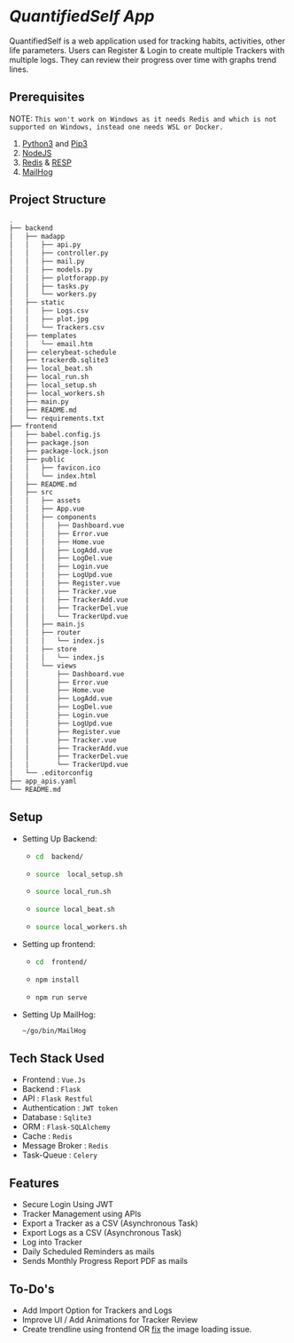 # _QuantifiedSelf App_

 QuantifiedSelf is a web application used for tracking habits, activities, other life parameters. Users can Register & Login to create multiple Trackers with multiple logs. They can review their progress over time with graphs trend lines.

## Prerequisites

NOTE: ```This won't work on Windows as it needs Redis and which is not supported on Windows, instead one needs WSL or Docker.```

1) [Python3](https://www.python.org/downloads/) and [Pip3](https://pypi.org/project/pip/)
2) [NodeJS](https://nodejs.org/en/)
3) [Redis](https://redis.io/) & [RESP](https://resp.app/)
4) [MailHog](https://github.com/mailhog/MailHog)

## Project Structure

``` bash
.
├── backend
│   ├── madapp
│   │   ├── api.py
│   │   ├── controller.py
│   │   ├── mail.py
│   │   ├── models.py
│   │   ├── plotforapp.py
│   │   ├── tasks.py
│   │   └── workers.py
│   ├── static
│   │   ├── Logs.csv
│   │   ├── plot.jpg
│   │   └── Trackers.csv
│   ├── templates
│   │   └── email.htm
│   ├── celerybeat-schedule
│   ├── trackerdb.sqlite3
│   ├── local_beat.sh
│   ├── local_run.sh
│   ├── local_setup.sh
│   ├── local_workers.sh
│   ├── main.py
│   ├── README.md
│   └── requirements.txt
├── frontend
│   ├── babel.config.js
│   ├── package.json
│   ├── package-lock.json
│   ├── public
│   │   ├── favicon.ico
│   │   └── index.html
│   ├── README.md
│   ├── src
│   │   ├── assets
│   │   ├── App.vue
│   │   ├── components
│   │   │   ├── Dashboard.vue
│   │   │   ├── Error.vue
│   │   │   ├── Home.vue
│   │   │   ├── LogAdd.vue
│   │   │   ├── LogDel.vue
│   │   │   ├── Login.vue
│   │   │   ├── LogUpd.vue
│   │   │   ├── Register.vue
│   │   │   ├── Tracker.vue
│   │   │   ├── TrackerAdd.vue
│   │   │   ├── TrackerDel.vue
│   │   │   └── TrackerUpd.vue
│   │   ├── main.js
│   │   ├── router
│   │   │   └── index.js
│   │   ├── store
│   │   │   └── index.js
│   │   └── views
│   │       ├── Dashboard.vue
│   │       ├── Error.vue
│   │       ├── Home.vue
│   │       ├── LogAdd.vue
│   │       ├── LogDel.vue
│   │       ├── Login.vue
│   │       ├── LogUpd.vue
│   │       ├── Register.vue
│   │       ├── Tracker.vue
│   │       ├── TrackerAdd.vue
│   │       ├── TrackerDel.vue
│   │       └── TrackerUpd.vue
│   └── .editorconfig
├── app_apis.yaml
└── README.md
```

## Setup

* Setting Up Backend:

  * ```bash
    cd  backend/
    ```

  * ```bash
    source  local_setup.sh
    ```

  * ```bash
    source local_run.sh
    ```

  * ```bash
    source local_beat.sh
    ```

  * ```bash
    source local_workers.sh
    ```

* Setting up frontend:

  * ```bash
    cd  frontend/
    ```

  * ```javascript
    npm install
    ```

  * ```javascript
    npm run serve
    ```

* Setting Up MailHog:

  ```bash
  ~/go/bin/MailHog
  ```

## Tech Stack Used

* Frontend : ```Vue.Js```
* Backend : ```Flask```
* API : ```Flask Restful```
* Authentication : ```JWT token```
* Database : ```Sqlite3```
* ORM : ```Flask-SQLAlchemy```
* Cache : ```Redis```
* Message Broker : ```Redis```
* Task-Queue : ```Celery```

## Features

* Secure Login Using JWT
* Tracker Management using APIs
* Export a Tracker as a CSV (Asynchronous Task)
* Export Logs as a CSV (Asynchronous Task)
* Log into Tracker
* Daily Scheduled Reminders as mails
* Sends Monthly Progress Report PDF as mails

## To-Do's

* Add Import Option for Trackers and Logs
* Improve UI / Add Animations for Tracker Review
* Create trendline using frontend OR [fix](https://blog.lichter.io/posts/dynamic-images-vue-nuxt/) the image loading issue.